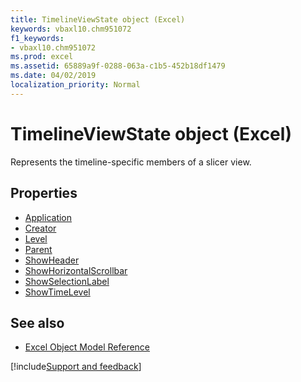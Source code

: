 ```yaml
---
title: TimelineViewState object (Excel)
keywords: vbaxl10.chm951072
f1_keywords:
- vbaxl10.chm951072
ms.prod: excel
ms.assetid: 65889a9f-0288-063a-c1b5-452b18df1479
ms.date: 04/02/2019
localization_priority: Normal
---
```



# TimelineViewState object (Excel)

Represents the timeline-specific members of a slicer view.

## Properties

- [Application](Excel.timelineviewstate.application.md)
- [Creator](Excel.timelineviewstate.creator.md)
- [Level](Excel.timelineviewstate.level.md)
- [Parent](Excel.timelineviewstate.parent.md)
- [ShowHeader](Excel.timelineviewstate.showheader.md)
- [ShowHorizontalScrollbar](Excel.timelineviewstate.showhorizontalscrollbar.md)
- [ShowSelectionLabel](Excel.timelineviewstate.showselectionlabel.md)
- [ShowTimeLevel](Excel.timelineviewstate.showtimelevel.md)

## See also

- [Excel Object Model Reference](overview/Excel/object-model.md)

[!include[Support and feedback](~/includes/feedback-boilerplate.md)]
